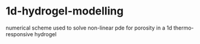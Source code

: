 # 1d-hydrogel-modelling
numerical scheme used to solve non-linear pde for porosity in a 1d thermo-responsive hydrogel
